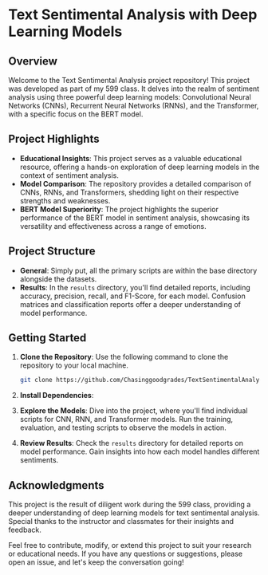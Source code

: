 # Text Sentimental Analysis with Deep Learning Models

## Overview

Welcome to the Text Sentimental Analysis project repository! This project was developed as part of my 599 class. It delves into the realm of sentiment analysis using three powerful deep learning models: Convolutional Neural Networks (CNNs), Recurrent Neural Networks (RNNs), and the Transformer, with a specific focus on the BERT model.

## Project Highlights

- **Educational Insights**: This project serves as a valuable educational resource, offering a hands-on exploration of deep learning models in the context of sentiment analysis.
- **Model Comparison**: The repository provides a detailed comparison of CNNs, RNNs, and Transformers, shedding light on their respective strengths and weaknesses.
- **BERT Model Superiority**: The project highlights the superior performance of the BERT model in sentiment analysis, showcasing its versatility and effectiveness across a range of emotions.

## Project Structure

- **General**: Simply put, all the primary scripts are within the base directory alongside the datasets.   
- **Results**: In the `results` directory, you'll find detailed reports, including accuracy, precision, recall, and F1-Score, for each model. Confusion matrices and classification reports offer a deeper understanding of model performance.

## Getting Started

1. **Clone the Repository**: Use the following command to clone the repository to your local machine.

    ```bash
    git clone https://github.com/Chasinggoodgrades/TextSentimentalAnalysis.git
    ```

2. **Install Dependencies**:


3. **Explore the Models**: Dive into the project, where you'll find individual scripts for CNN, RNN, and Transformer models. Run the training, evaluation, and testing scripts to observe the models in action.

4. **Review Results**: Check the `results` directory for detailed reports on model performance. Gain insights into how each model handles different sentiments.

## Acknowledgments

This project is the result of diligent work during the 599 class, providing a deeper understanding of deep learning models for text sentimental analysis. Special thanks to the instructor and classmates for their insights and feedback.

Feel free to contribute, modify, or extend this project to suit your research or educational needs. If you have any questions or suggestions, please open an issue, and let's keep the conversation going!
